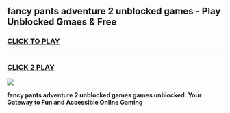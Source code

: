 
## fancy pants adventure 2 unblocked games - Play Unblocked Gmaes & Free
<h3>
<a href="https://news.freeplayer.one?title=fancy_pants_adventure_2_unblocked_games&ref=23F">CLICK TO PLAY</a></h3>
<hr>

<h3>
<a href="https://news.freeplayer.one?title=fancy_pants_adventure_2_unblocked_games&ref=23F">CLICK 2 PLAY</a>
  
</h3>

<a href="https://news.freeplayer.one?title=fancy_pants_adventure_2_unblocked_games&ref=23F/"><img src="https://clearcache.store/games.png"></a>


**fancy pants adventure 2 unblocked games games unblocked: Your Gateway to Fun and Accessible Online Gaming**
